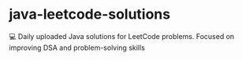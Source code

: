 # java-leetcode-solutions
💻 Daily uploaded Java solutions for LeetCode problems. Focused on improving DSA and problem-solving skills
